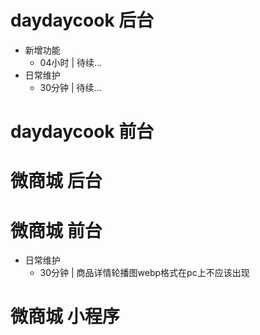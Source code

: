 # daydaycook 后台
* 新增功能
    - 04小时 | 待续...
* 日常维护
    - 30分钟 | 待续...

# daydaycook 前台

# 微商城 后台

# 微商城 前台
* 日常维护
    - 30分钟 | 商品详情轮播图webp格式在pc上不应该出现

# 微商城 小程序
